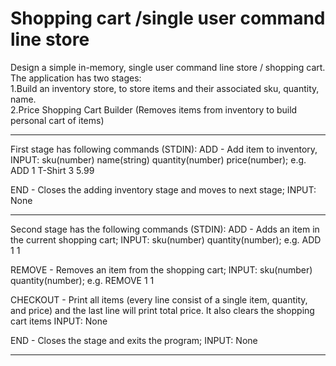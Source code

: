 # Shopping cart /single user command line store

Design a simple in-memory, single user command line store / shopping cart. The application has two stages: <br>
1.Build an inventory store, to store items and their associated sku, quantity, name. <br>
2.Price Shopping Cart Builder (Removes items from inventory to build personal cart of items) <br>
________________________________________________________________________________________
First stage has following commands (STDIN): ADD - Add item to inventory, INPUT: sku(number) name(string) quantity(number) price(number); e.g. ADD 1 T-Shirt 3 5.99

END - Closes the adding inventory stage and moves to next stage; INPUT: None
________________________________________________________________________________________
Second stage has the following commands (STDIN):
ADD - Adds an item in the current shopping cart; INPUT: sku(number) quantity(number); e.g. ADD 1 1

REMOVE - Removes an item from the shopping cart; INPUT: sku(number) quantity(number); e.g. REMOVE 1 1

CHECKOUT - Print all items (every line consist of a single item, quantity, and price) and the last line will print total price. It also clears the shopping cart items INPUT: None

END - Closes the stage and exits the program; INPUT: None
________________________________________________________________________________________
